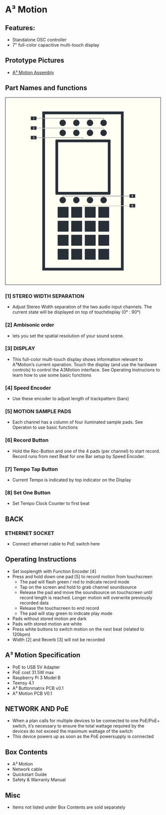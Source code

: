 # A³ Motion
## Features:
- Standalone OSC controller
- 7" full-color capacitive multi-touch display

## Prototype Pictures
- [A³ Motion Assembly](https://a3-audio.github.io/a3-doc/assembly/moc.html)
## Part Names and functions
![A³ Motion numbered](pics_user/a3-motion-icon_light_numbered.png)

### [1] STEREO WIDTH SEPARATION
- Adjust Stereo Width separation of the two audio input channels. The current state will be displayed on top of touchdisplay (0° : 90°)

### [2] Ambisonic order
- lets you set the spatial resolution of your sound scene.

### [3] DISPLAY
- This full-color multi-touch display shows information relevant to A³Motion’s current operation. Touch the display (and use the hardware controls) to control the A3Motion interface. See Operating Instrucions to learn how to use some basic functions

### [4] Speed Encoder
- Use these encoder to adjust length of trackpattern (bars)

### [5] MOTION SAMPLE PADS
- Each channel has a column of four iluminated sample pads. See Operaton to use basic functions

### [6] Record Button
+ Hold the Rec-Button and one of the 4 pads (per channel) to start record. Record runs from next Beat for one Bar setup by Speed Encoder. 

### [7] Tempo Tap Button
* Current Tempo is indicated by top indicator on the Display

### [8] Set One Button
* Set Tempo Clock Counter to first beat

## BACK
### ETHERNET SOCKET
- Connect ethernet cable to PoE switch here

## Operating Instructions
- Set looplength with Function Encoder [4]
- Press and hold down one pad [5] to record motion from touchscreen 
	- The pad will flash green / red to indicate record mode
	- Tap on the screen and hold to grab channel soundsource
	- Release the pad and move the soundsource on touchscreen until record length is reached. Longer motion will overwrite previously recorded data
	- Release the touchscreen to end record
	- The pad will stay green to indicate play mode
- Pads without stored motion are dark
- Pads with stored motion are white
- Press white buttons to switch motion on the next beat (related to 120bpm)
- Width [2] and Reverb [3] will not be recorded

## A³ Motion Specification
- PoE to USB 5V Adapter
- PoE cost 31.5W max
- Raspberry Pi 3 Model B
- Teensy 4.1
- A³ Buttonmatrix PCB v0.1
- A³ Motion PCB V0.1

## NETWORK AND PoE
- When a plan calls for multiple devices to be connected to one PoE/PoE+ switch, it’s necessary to ensure the total wattage required by the devices do not exceed the maximum wattage of the switch
- This device powers up as soon as the PoE powersupply is connected

## Box Contents
- A³ Motion
- Network cable
- Quickstart Guide
- Safety & Warranty Manual

## Misc
- Items not listed under Box Contents are sold separately